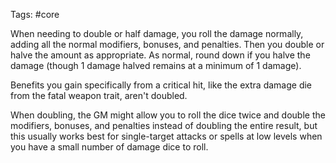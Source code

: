 Tags: #core 

When needing to double or half damage, you roll the damage normally, adding all the normal modifiers, bonuses, and penalties. Then you double or halve the amount as appropriate. As normal, round down if you halve the damage (though 1 damage halved remains at a minimum of 1 damage).  

Benefits you gain specifically from a critical hit, like the extra damage die from the fatal weapon trait, aren't doubled.

When doubling, the GM might allow you to roll the dice twice and double the modifiers, bonuses, and penalties instead of doubling the entire result, but this usually works best for single-target attacks or spells at low levels when you have a small number of damage dice to roll. 